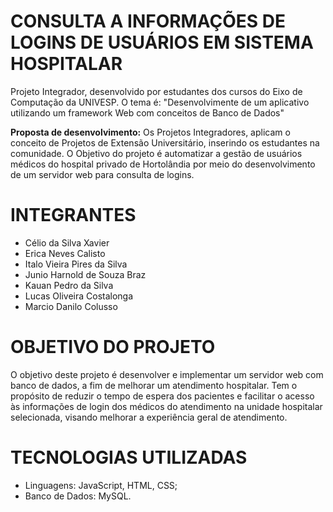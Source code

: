 # CONSULTA A INFORMAÇÕES DE LOGINS DE USUÁRIOS EM SISTEMA HOSPITALAR
Projeto Integrador, desenvolvido por estudantes dos cursos do Eixo de Computação da UNIVESP. O tema é: "Desenvolvimente de um aplicativo utilizando um framework Web com conceitos de Banco de Dados"

**Proposta de desenvolvimento:** Os Projetos Integradores, aplicam o conceito de Projetos de Extensão Universitário, inserindo os estudantes na comunidade. O Objetivo do projeto é automatizar a gestão de usuários médicos do hospital privado de Hortolândia por meio do desenvolvimento de um servidor web para consulta de logins.

# INTEGRANTES
- Célio da Silva Xavier
- Erica Neves Calisto
- Italo Vieira Pires da Silva
- Junio Harnold de Souza Braz
- Kauan Pedro da Silva
- Lucas Oliveira Costalonga
- Marcio Danilo Colusso


# OBJETIVO DO PROJETO
O objetivo deste projeto é desenvolver e implementar um servidor web com banco de dados, a fim de melhorar um atendimento hospitalar. Tem o propósito de reduzir o tempo de espera dos pacientes e facilitar o acesso às informações de login dos médicos do atendimento na unidade hospitalar selecionada, visando melhorar a experiência geral de atendimento.

# TECNOLOGIAS UTILIZADAS
- Linguagens: JavaScript, HTML, CSS;
- Banco de Dados: MySQL.
